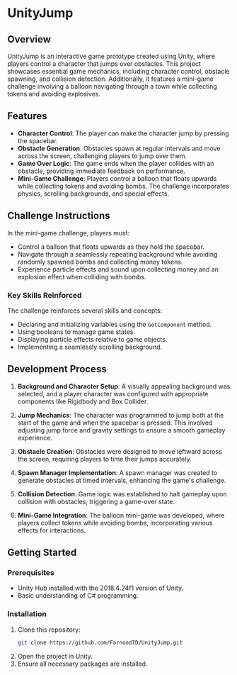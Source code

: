 # UnityJump

## Overview
UnityJump is an interactive game prototype created using Unity, where players control a character that jumps over obstacles. This project showcases essential game mechanics, including character control, obstacle spawning, and collision detection. Additionally, it features a mini-game challenge involving a balloon navigating through a town while collecting tokens and avoiding explosives.

## Features
- **Character Control**: The player can make the character jump by pressing the spacebar.
- **Obstacle Generation**: Obstacles spawn at regular intervals and move across the screen, challenging players to jump over them.
- **Game Over Logic**: The game ends when the player collides with an obstacle, providing immediate feedback on performance.
- **Mini-Game Challenge**: Players control a balloon that floats upwards while collecting tokens and avoiding bombs. The challenge incorporates physics, scrolling backgrounds, and special effects.

## Challenge Instructions
In the mini-game challenge, players must:
- Control a balloon that floats upwards as they hold the spacebar.
- Navigate through a seamlessly repeating background while avoiding randomly spawned bombs and collecting money tokens.
- Experience particle effects and sound upon collecting money and an explosion effect when colliding with bombs.

### Key Skills Reinforced
The challenge reinforces several skills and concepts:
- Declaring and initializing variables using the `GetComponent` method.
- Using booleans to manage game states.
- Displaying particle effects relative to game objects.
- Implementing a seamlessly scrolling background.

## Development Process

1. **Background and Character Setup**: A visually appealing background was selected, and a player character was configured with appropriate components like Rigidbody and Box Collider.

2. **Jump Mechanics**: The character was programmed to jump both at the start of the game and when the spacebar is pressed. This involved adjusting jump force and gravity settings to ensure a smooth gameplay experience.

3. **Obstacle Creation**: Obstacles were designed to move leftward across the screen, requiring players to time their jumps accurately.

4. **Spawn Manager Implementation**: A spawn manager was created to generate obstacles at timed intervals, enhancing the game's challenge.

5. **Collision Detection**: Game logic was established to halt gameplay upon collision with obstacles, triggering a game-over state.

6. **Mini-Game Integration**: The balloon mini-game was developed, where players collect tokens while avoiding bombs, incorporating various effects for interactions.

## Getting Started

### Prerequisites
- Unity Hub installed with the 2018.4.24f1 version of Unity.
- Basic understanding of C# programming.

### Installation
1. Clone this repository:
   ```bash
   git clone https://github.com/FarnoodID/UnityJump.git
   ```
2. Open the project in Unity.
3. Ensure all necessary packages are installed.
